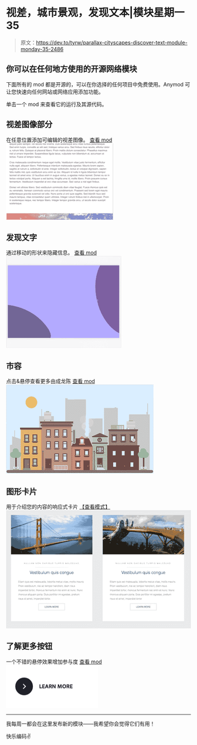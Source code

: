 # 视差，城市景观，发现文本|模块星期一 35

> 原文：<https://dev.to/tyrw/parallax-cityscapes-discover-text-module-monday-35-2486>

## 你可以在任何地方使用的开源网络模块

下面所有的 mod 都是开源的，可以在你选择的任何项目中免费使用。Anymod 可让您快速向任何网站或网络应用添加功能。

单击一个 mod 来查看它的运行及其源代码。

## 视差图像部分

在任意位置添加可编辑的视差图像。
[查看 mod](https://anymod.com/mod/alarkb?v=20&preview=lorem)
 [![](img/d4c5211138e44521a783a7443c18ec46.png)](https://anymod.com/mod/alarkb?v=20&preview=lorem) 

## 发现文字

通过移动的形状来隐藏信息。
[查看 mod](https://anymod.com/mod/nkaobo?v=20&w=640)
 [![](img/b37890852d8bf5d117234c480fea88a6.png)](https://anymod.com/mod/nkaobo?v=20&w=640) 

## 市容

点击&悬停查看更多由成龙陈
[查看 mod](https://anymod.com/mod/mlnakn?v=20)
 [![](img/44dc4a9ca4fb2e8e8fb8e38aa291f61a.png)](https://anymod.com/mod/mlnakn?v=20) 

## 图形卡片

用于介绍您的内容的响应式卡片
[【查看模式】](https://anymod.com/mod/ramodd?v=20)
 [![](img/dd0491a33855937ca353036439023486.png)](https://anymod.com/mod/ramodd?v=20) 

## 了解更多按钮

一个不错的悬停效果增加参与度
[查看 mod](https://anymod.com/mod/bamrnn?h1=33&h2=87&v=40)
 [![](img/a3d5ff8abe8c7076da90ee816964e68e.png)](https://anymod.com/mod/bamrnn?h1=33&h2=87&v=40) 

* * *

我每周一都会在这里发布新的模块——我希望你会觉得它们有用！

快乐编码✌️